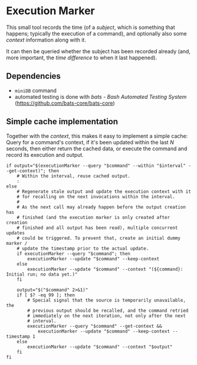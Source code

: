 # Execution Marker

This small tool records the time (of a _subject_, which is something that happens; typically the execution of a command), and optionally also some _context_ information along with it.

It can then be queried whether the subject has been recorded already (and, more important, the _time difference_ to when it last happened).

## Dependencies

* `miniDB` command
* automated testing is done with _bats - Bash Automated Testing System_ (https://github.com/bats-core/bats-core)

## Simple cache implementation

Together with the _context_, this makes it easy to implement a simple cache: Query for a command's context, if it's been updated within the last _N_ seconds, then either return the cached data, or execute the command and record its execution and output.

    if output="$(executionMarker --query "$command" --within "$interval" --get-context)"; then
        # Within the interval, reuse cached output.
        :
    else
        # Regenerate stale output and update the execution context with it
        # for recalling on the next invocations within the interval.
        #
        # As the next call may already happen before the output creation has
        # finished (and the execution marker is only created after creation
        # finished and all output has been read), multiple concurrent updates
        # could be triggered. To prevent that, create an initial dummy marker /
        # update the timestamp prior to the actual update.
        if executionMarker --query "$command"; then
            executionMarker --update "$command" --keep-context
        else
            executionMarker --update "$command" --context "(${command}: Initial run; no data yet.)"
        fi

        output="$("$command" 2>&1)"
        if [ $? -eq 99 ]; then
            # Special signal that the source is temporarily unavailable, the
            # previous output should be recalled, and the command retried
            # immediately on the next iteration, not only after the next
            # interval.
            executionMarker --query "$command" --get-context &&
                executionMarker --update "$command" --keep-context --timestamp 1
        else
            executionMarker --update "$command" --context "$output"
        fi
    fi
